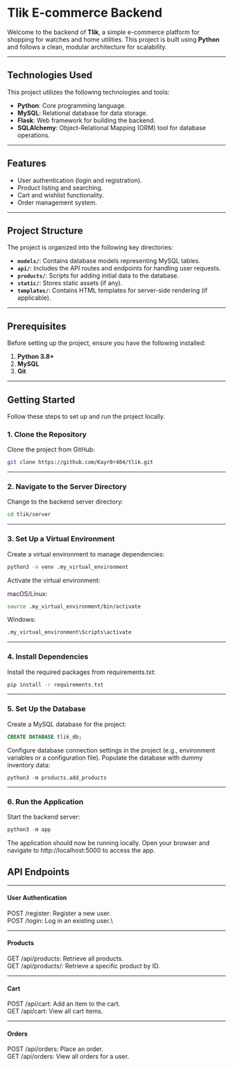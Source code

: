 # **Tlik E-commerce Backend**

Welcome to the backend of **Tlik**, a simple e-commerce platform for shopping for watches and home utilities. This project is built using **Python** and follows a clean, modular architecture for scalability.

---

## **Technologies Used**

This project utilizes the following technologies and tools:

- **Python**: Core programming language.  
- **MySQL**: Relational database for data storage.  
- **Flask**: Web framework for building the backend.  
- **SQLAlchemy**: Object-Relational Mapping (ORM) tool for database operations.

---

## **Features**

- User authentication (login and registration).  
- Product listing and searching.  
- Cart and wishlist functionality.  
- Order management system.  

---

## **Project Structure**

The project is organized into the following key directories:

- **`models/`**: Contains database models representing MySQL tables.  
- **`api/`**: Includes the API routes and endpoints for handling user requests.  
- **`products/`**: Scripts for adding initial data to the database.  
- **`static/`**: Stores static assets (if any).  
- **`templates/`**: Contains HTML templates for server-side rendering (if applicable).  

---

## **Prerequisites**

Before setting up the project, ensure you have the following installed:

1. **Python 3.8+**
2. **MySQL**  
3. **Git**

---

## **Getting Started**

Follow these steps to set up and run the project locally.

### 1. **Clone the Repository**
Clone the project from GitHub:
```bash
git clone https://github.com/Kayr0r404/tlik.git
```

---

### 2. **Navigate to the Server Directory**
Change to the backend server directory:

```bash
cd tlik/server
```
---

### 3. **Set Up a Virtual Environment**
Create a virtual environment to manage dependencies:

```bash
python3 -m venv .my_virtual_environment
```
Activate the virtual environment:

macOS/Linux:
```bash
source .my_virtual_environment/bin/activate
```
Windows:
```bash
.my_virtual_environment\Scripts\activate
```
---
### 4. **Install Dependencies**
Install the required packages from requirements.txt:

```bash
pip install -r requirements.txt
```
---
### 5. **Set Up the Database**
Create a MySQL database for the project:
```sql
CREATE DATABASE tlik_db;
```
Configure database connection settings in the project (e.g., environment variables or a configuration file).
Populate the database with dummy inventory data:

```python3
python3 -m products.add_products
```
---
### 6. **Run the Application**
Start the backend server:

```python
python3 -m app
```
The application should now be running locally. Open your browser and navigate to http://localhost:5000 to access the app.

## **API Endpoints**
---
#### User Authentication
POST /register: Register a new user.\
POST /login: Log in an existing user.\

---
#### Products
GET /api/products: Retrieve all products.\
GET /api/products/<id>: Retrieve a specific product by ID.

---
#### Cart
POST /api/cart: Add an item to the cart.\
GET /api/cart: View all cart items.

---
#### Orders
POST /api/orders: Place an order.\
GET /api/orders: View all orders for a user.

